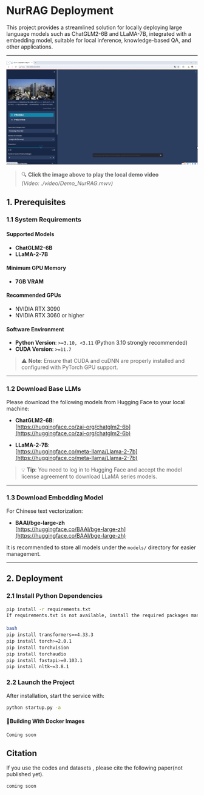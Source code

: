 
# NurRAG Deployment

This project provides a streamlined solution for locally deploying large language models such as ChatGLM2-6B and LLaMA-7B, integrated with a  embedding model, suitable for local inference, knowledge-based QA, and other applications.

---

[![Demo Video](video/demo.png)](video/Demo_NurRAG.wmv)

> 🔍 **Click the image above to play the local demo video**  
> *(Video: ./video/Demo_NurRAG.mwv)*

## 1. Prerequisites

### 1.1 System Requirements

#### Supported Models
- **ChatGLM2-6B**
- **LLaMA-2-7B**

#### Minimum GPU Memory
- **7GB VRAM**

#### Recommended GPUs
- NVIDIA RTX 3090
- NVIDIA RTX 3060 or higher

#### Software Environment
- **Python Version**: `>=3.10, <3.11` (Python 3.10 strongly recommended)
- **CUDA Version**: `>=11.7`

> ⚠️ **Note**: Ensure that CUDA and cuDNN are properly installed and configured with PyTorch GPU support.

---

### 1.2 Download Base LLMs

Please download the following models from Hugging Face to your local machine:

- **ChatGLM2-6B**:  
  [https://huggingface.co/zai-org/chatglm2-6b](https://huggingface.co/zai-org/chatglm2-6b)

- **LLaMA-2-7B**:  
  [https://huggingface.co/meta-llama/Llama-2-7b](https://huggingface.co/meta-llama/Llama-2-7b)

> 💡 **Tip**: You need to log in to Hugging Face and accept the model license agreement to download LLaMA series models.

---

### 1.3 Download Embedding Model

For Chinese text vectorization:

- **BAAI/bge-large-zh**  
  [https://huggingface.co/BAAI/bge-large-zh](https://huggingface.co/BAAI/bge-large-zh)

It is recommended to store all models under the `models/` directory for easier management.

---

## 2. Deployment

### 2.1 Install Python Dependencies

```bash
pip install -r requirements.txt
If requirements.txt is not available, install the required packages manually:

bash
pip install transformers==4.33.3
pip install torch>=2.0.1
pip install torchvision
pip install torchaudio
pip install fastapi>=0.103.1
pip install nltk~=3.8.1

```

### 2.2 Launch the Project
After installation, start the service with:

```bash
python startup.py -a
```


#### 🐳Building With Docker Images
```shell
Coming soon
```


## Citation

If you use the codes and datasets , please cite the following paper(not published yet).

```
coming soon
```

